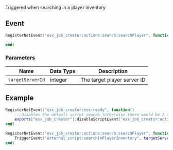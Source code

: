 Triggered when searching in a player inventory 

## Event
``` lua
RegisterNetEvent("esx_job_creator:actions:search:searchPlayer", function(targetServerId)

end)
```

### Parameters

| Name              | Data Type | Description                 |
| -                 | -         | -                             |
| `targetServerId`         | integer    | The target player server ID  |

## Example
``` lua
RegisterNetEvent("esx_job_creator:esx:ready", function() 
    -- Disables the default script search (otherwise there would be 2 searches)
    exports["esx_job_creator"]:disableScriptEvent("esx_job_creator:actions:search:searchPlayer")
end)

RegisterNetEvent("esx_job_creator:actions:search:searchPlayer", function(targetServerId)
    TriggerEvent("external_script:searchInPlayerInventory", targetServerId)
end)
```